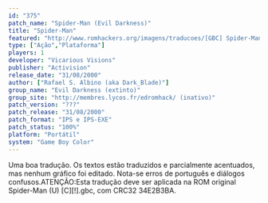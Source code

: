 ```yaml
---
id: "375"
patch_name: "Spider-Man (Evil Darkness)"
title: "Spider-Man"
featured: "http://www.romhackers.org/imagens/traducoes/[GBC] Spider-Man - Evil Darkness - 1.png"
type: ["Ação","Plataforma"]
players: 1
developer: "Vicarious Visions"
publisher: "Activision"
release_date: "31/08/2000"
author: ["Rafael S. Albino (aka Dark_Blade)"]
group_name: "Evil Darkness (extinto)"
group_site: "http://membres.lycos.fr/edromhack/ (inativo)"
patch_version: "???"
patch_release: "31/08/2000"
patch_format: "IPS e IPS-EXE"
patch_status: "100%"
platform: "Portátil"
system: "Game Boy Color"
---
```


Uma boa tradução. Os textos estão traduzidos e parcialmente acentuados, mas nenhum gráfico foi editado. Nota-se erros de português e diálogos confusos.ATENÇÃO:Esta tradução deve ser aplicada na ROM original Spider-Man (U) [C][!].gbc, com CRC32 34E2B3BA.